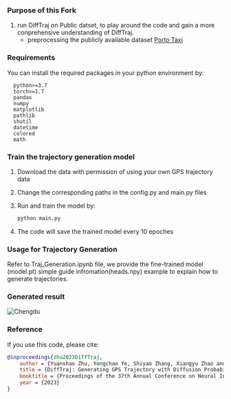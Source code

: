 ### Purpose of this Fork
1. run DiffTraj on Public datset, to play around the code and gain a more conprehensive understanding of DiffTraj.
      * preprocessing the publicly available dataset [Porto Taxi](https://www.kaggle.com/datasets/crailtap/taxi-trajectory)

### Requirements

You can install the required packages in your python environment by:

      python>=3.7
      torch>=1.7
      pandas
      numpy
      matplotlib
      pathlib
      shutil
      datetime
      colored
      math

### Train the trajectory generation model

1. Download the data with permission of using your own GPS trajectory data

2. Change the corresponding paths in the config.py and main.py files

3. Run and train the model by:
   
   ```bash
   python main.py 
   ```

4. The code will save the trained model every 10 epoches

### Usage for Trajectory Generation

Refer to Traj_Generation.ipynb file, we provide the fine-trained model (model.pt) simple guide infromation(heads.npy) example to explain how to generate trajectories.

### Generated result

![Chengdu](./Chengdu_traj.png)

### Reference

If you use this code, please cite:

```bibtex
@inproceedings{zhu2023DiffTraj,
    author = {Yuanshao Zhu, Yongchao Ye, Shiyao Zhang, Xiangyu Zhao and James, J.Q. Yu},
    title = {DiffTraj: Generating GPS Trajectory with Diffusion Probabilistic Model},
    booktitle = {Proceedings of the 37th Annual Conference on Neural Information Processing Systems},
    year = {2023}
}
```
